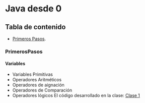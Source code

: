 # Java desde 0
## Tabla de contenido 
- [Primeros Pasos](#primerospasos).

### PrimerosPasos
#### Variables
- Variables Primitivas
- Operadores Aritméticos
- Operadores de aignación
- Operadores de Comparación
- Operadores lógicos
El código desarrollado en la clase: [Clase 1](https://github.com/DevJhonatanUD/JavaDesdeCero/blob/main/src/clasesReconocimiento/Variables.java)